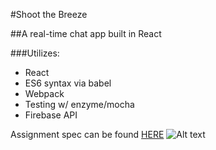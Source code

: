 #Shoot the Breeze

##A real-time chat app built in React

###Utilizes:

* React
* ES6 syntax via babel
* Webpack
* Testing w/ enzyme/mocha
* Firebase API

Assignment spec can be found [HERE](http://frontend.turing.io/projects/shoot-the-breeze.html)
![Alt text](https://gyazo.com/89574b20134da09b1f6ffc92cbe1055b.png "Screenshot")

